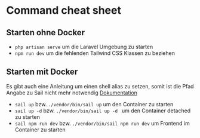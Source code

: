 # Command cheat sheet

## Starten ohne Docker

-   `php artisan serve` um die Laravel Umgebung zu starten
-   `npm run dev` um die fehlenden Tailwind CSS Klassen zu beziehen

## Starten mit Docker

Es gibt auch eine Anleitung um einen shell alias zu setzen, somit ist die Pfad Angabe zu Sail nicht mehr notwendig [Dokumentation](https://laravel.com/docs/10.x/sail#configuring-a-shell-alias)

-   `sail up` bzw. `./vendor/bin/sail up` um den Container zu starten
-   `sail up -d` bzw. `./vendor/bin/sail up -d ` um den Container detached zu starten
-   `sail npm run dev` bzw. `./vendor/bin/sail npm run dev` um Frontend im Container zu starten
